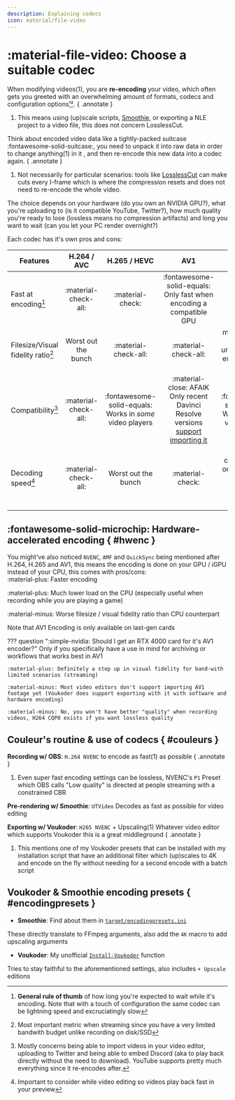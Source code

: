 ```yaml
---
description: Explaining codecs
icon: material/file-video
---
```


# :material-file-video: Choose a suitable codec


When modifying videos(1), you are **re-encoding** your video, which often gets you greeted with an overwhelming amount of formats, codecs and configuration options[¹](https://github.com/couleur-tweak-tips/smoothie-rs/blob/a917cbd61b8bcda73c672fa435c79e231b22fb14/target/encoding_presets.ini#L11-L26)[²](../assets/images/video/vegas-templates.png).
{ .annotate }

1. This means using (up)scale scripts, [Smoothie](./smoothie/index.md), or exporting a NLE project to a video file, this does not concern LosslessCut.

Think about encoded video data like a tightly-packed suitcase :fontawesome-solid-suitcase:, you need to unpack it into raw data in order to change anything(1) in it , and then re-encode this new data into a codec again.
{ .annotate }

1.  Not necessarily for particular scenarios: tools like [LosslessCut](https://mifi.no/losslesscut/) can make cuts every I-frame which is where the compression resets and does not need to re-encode the whole video.

The choice depends on your hardware (do you own an NVIDIA GPU?), what you're uploading to (is it compatible YouTube, Twitter?), 
how much quality you're ready to lose (lossless means no compression artifacts) and long you want to wait (can you let your PC render overnight?)

Each codec has it's own pros and cons:


| Features                           |     H.264 / AVC      |                       H.265 / HEVC                       |                                                                           AV1                                                                           |                                        UTVideo                                         |
|------------------------------------|:--------------------:|:--------------------------------------------------------:|:-------------------------------------------------------------------------------------------------------------------------------------------------------:|:--------------------------------------------------------------------------------------:|
| Fast at encoding[^1]               | :material-check-all: |                     :material-check:                     |                                           :fontawesome-solid-equals: Only fast when encoding a compatible GPU                                           |                                  :material-check-all:                                  |
| Filesize/Visual fidelity ratio[^2] | Worst out the bunch  |                   :material-check-all:                   |                                                                  :material-check-all:                                                                   |          material-close It's close to uncompressed, ending up with huge files          |
| Compatibility[^3]                  | :material-check-all: | :fontawesome-solid-equals: Works in *some* video players | :material-close: AFAIK Only recent Davinci Resolve versions [support importing it](https://www.reddit.com/r/premiere/comments/10jh4gj/comment/jyvdd0i/) |                :fontawesome-solid-equals: Works in *some* video players                |
| Decoding speed[^4]                 | :material-check-all: |                   Worst out the bunch                    |                                                                    :material-check:                                                                     | :material-check-all: It's only got full fat I-frames, resulting in super fast decoding |

[^1]: **General rule of thumb** of how long you're expected to wait while it's encoding. Note that with a touch of configuration the same codec can be lightning speed and excruciatingly slow
[^2]: Most important metric when streaming since you have a very limited bandwith budget unlike recording on disk/SSD
[^3]: Mostly concerns being able to import videos in your video editor, uploading to Twitter and being able to embed Discord (aka to play back directly without the need to download). YouTube supports pretty much everything since it re-encodes after. 
[^4]: Important to consider while video editing so videos play back fast in your preview


## :fontawesome-solid-microchip: Hardware-accelerated encoding { #hwenc }

You might've also noticed `NVENC`, `AMF` and `QuickSync` being mentioned after H.264, H.265 and AV1, this means the encoding is done on your GPU / iGPU instead of your CPU, this comes with pros/cons:
<br>
:material-plus: Faster encoding


:material-plus: Much lower load on the CPU (especially useful when recording while you are playing a game)

:material-minus: Worse filesize / visual fidelity ratio than CPU counterpart

Note that AV1 Encoding is only available on last-gen cards


??? question ":simple-nvidia: Should I get an RTX 4000 card for it's AV1 encoder?"
    Only if you specifically have a use in mind for archiving or workflows that works best in AV1

    :material-plus: Definitely a step up in visual fidelity for band-with limited scenarios (streaming)

    :material-minus: Most video editors don't support importing AV1 footage yet (Voukoder does support exporting with it with software and hardware encoding)

    :material-minus: No, you won't have better "quality" when recording videos, H264 CQP0 exists if you want lossless quality

## Couleur's routine & use of codecs { #couleurs }

**Recording w/ OBS**: `H.264 NVENC` to encode as fast(1) as possible
{ .annotate }

1. Even super fast encoding settings can be lossless, NVENC's `P1` Preset which OBS calls "Low quality" is directed at people streaming with a constrained CBR

**Pre-rendering w/ Smoothie**:  `UTVideo` Decodes as fast as possible for video editing

**Exporting w/ Voukoder**: `H265 NVENC` + Upscaling(1) Whatever video editor which supports Voukoder this is a great middleground
{ .annotate }

1. This mentions one of my Voukoder presets that can be installed with my installation script that have an additional filter which (up)scales to 4K and encode on the fly without needing for a second encode with a batch script

## Voukoder & Smoothie encoding presets { #encodingpresets }

* **Smoothie**: Find about them in [`target/encodingpresets.ini`](https://github.com/couleur-tweak-tips/smoothie-rs/blob/main/target/encoding_presets.ini)

These directly translate to FFmpeg arguments, also add the `4K` macro to add upscaling arguments 

* **Voukoder**: My unofficial [`Install-Voukoder`](https://github.com/couleur-tweak-tips/TweakList/blob/master/modules/Installers/Install-Voukoder.ps1#L232) function

Tries to stay faithful to the aforementioned settings, also includes `+ Upscale` editions